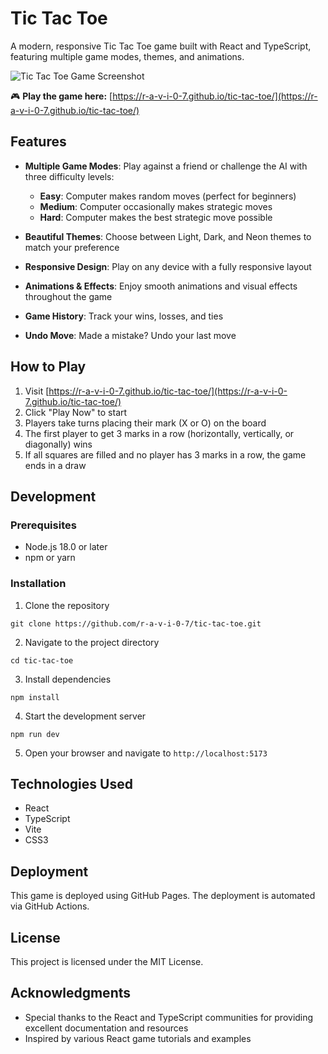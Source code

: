 # Tic Tac Toe

A modern, responsive Tic Tac Toe game built with React and TypeScript, featuring multiple game modes, themes, and animations.

![Tic Tac Toe Game Screenshot](https://github.com/r-a-v-i-0-7/tic-tac-toe/raw/master/assets/screenshot.png)

🎮 **Play the game here:** [https://r-a-v-i-0-7.github.io/tic-tac-toe/](https://r-a-v-i-0-7.github.io/tic-tac-toe/)

## Features

- **Multiple Game Modes**: Play against a friend or challenge the AI with three difficulty levels:
  - **Easy**: Computer makes random moves (perfect for beginners)
  - **Medium**: Computer occasionally makes strategic moves
  - **Hard**: Computer makes the best strategic move possible

- **Beautiful Themes**: Choose between Light, Dark, and Neon themes to match your preference

- **Responsive Design**: Play on any device with a fully responsive layout

- **Animations & Effects**: Enjoy smooth animations and visual effects throughout the game

- **Game History**: Track your wins, losses, and ties

- **Undo Move**: Made a mistake? Undo your last move

## How to Play

1. Visit [https://r-a-v-i-0-7.github.io/tic-tac-toe/](https://r-a-v-i-0-7.github.io/tic-tac-toe/)
2. Click "Play Now" to start
3. Players take turns placing their mark (X or O) on the board
4. The first player to get 3 marks in a row (horizontally, vertically, or diagonally) wins
5. If all squares are filled and no player has 3 marks in a row, the game ends in a draw

## Development

### Prerequisites

- Node.js 18.0 or later
- npm or yarn

### Installation

1. Clone the repository
```
git clone https://github.com/r-a-v-i-0-7/tic-tac-toe.git
```

2. Navigate to the project directory
```
cd tic-tac-toe
```

3. Install dependencies
```
npm install
```

4. Start the development server
```
npm run dev
```

5. Open your browser and navigate to `http://localhost:5173`

## Technologies Used

- React
- TypeScript
- Vite
- CSS3

## Deployment

This game is deployed using GitHub Pages. The deployment is automated via GitHub Actions.

## License

This project is licensed under the MIT License.

## Acknowledgments

- Special thanks to the React and TypeScript communities for providing excellent documentation and resources
- Inspired by various React game tutorials and examples
